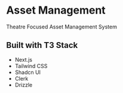 # Asset Management

Theatre Focused Asset Management System

## Built with T3 Stack

- Next.js
- Tailwind CSS
- Shadcn UI
- Clerk
- Drizzle